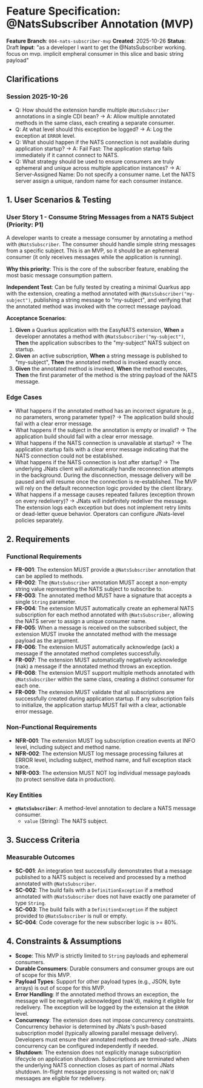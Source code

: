 # Feature Specification: @NatsSubscriber Annotation (MVP)

**Feature Branch**: `004-nats-subscriber-mvp`
**Created**: 2025-10-26
**Status**: Draft
**Input**: "as a developer I want to get the @NatsSubscriber working. focus on mvp. implicit empheral consumer in this slice and basic string payload"

## Clarifications

### Session 2025-10-26

- Q: How should the extension handle multiple `@NatsSubscriber` annotations in a single CDI bean? → A: Allow multiple annotated methods in the same class, each creating a separate consumer.
- Q: At what level should this exception be logged? → A: Log the exception at `ERROR` level.
- Q: What should happen if the NATS connection is not available during application startup? → A: Fail Fast: The application startup fails immediately if it cannot connect to NATS.
- Q: What strategy should be used to ensure consumers are truly ephemeral and unique across multiple application instances? → A: Server-Assigned Name: Do not specify a consumer name. Let the NATS server assign a unique, random name for each consumer instance.

## 1. User Scenarios & Testing

### User Story 1 - Consume String Messages from a NATS Subject (Priority: P1)

A developer wants to create a message consumer by annotating a method with `@NatsSubscriber`. The consumer should handle simple string messages from a specific subject. This is an MVP, so it should be an ephemeral consumer (it only receives messages while the application is running).

**Why this priority**: This is the core of the subscriber feature, enabling the most basic message consumption pattern.

**Independent Test**: Can be fully tested by creating a minimal Quarkus app with the extension, creating a method annotated with `@NatsSubscriber("my-subject")`, publishing a string message to "my-subject", and verifying that the annotated method was invoked with the correct message payload.

**Acceptance Scenarios**:

1.  **Given** a Quarkus application with the EasyNATS extension, **When** a developer annotates a method with `@NatsSubscriber("my-subject")`, **Then** the application subscribes to the "my-subject" NATS subject on startup.
2.  **Given** an active subscription, **When** a string message is published to "my-subject", **Then** the annotated method is invoked exactly once.
3.  **Given** the annotated method is invoked, **When** the method executes, **Then** the first parameter of the method is the string payload of the NATS message.

### Edge Cases

-   What happens if the annotated method has an incorrect signature (e.g., no parameters, wrong parameter type)? → The application build should fail with a clear error message.
-   What happens if the subject in the annotation is empty or invalid? → The application build should fail with a clear error message.
-   What happens if the NATS connection is unavailable at startup? → The application startup fails with a clear error message indicating that the NATS connection could not be established.
-   What happens if the NATS connection is lost after startup? → The underlying JNats client will automatically handle reconnection attempts in the background. During the disconnection, message delivery will be paused and will resume once the connection is re-established. The MVP will rely on the default reconnection logic provided by the client library.
-   What happens if a message causes repeated failures (exception thrown on every redelivery)? → JNats will indefinitely redeliver the message. The extension logs each exception but does not implement retry limits or dead-letter queue behavior. Operators can configure JNats-level policies separately.

## 2. Requirements

### Functional Requirements

-   **FR-001**: The extension MUST provide a `@NatsSubscriber` annotation that can be applied to methods.
-   **FR-002**: The `@NatsSubscriber` annotation MUST accept a non-empty string value representing the NATS subject to subscribe to.
-   **FR-003**: The annotated method MUST have a signature that accepts a single `String` parameter.
-   **FR-004**: The extension MUST automatically create an ephemeral NATS subscription for each method annotated with `@NatsSubscriber`, allowing the NATS server to assign a unique consumer name.
-   **FR-005**: When a message is received on the subscribed subject, the extension MUST invoke the annotated method with the message payload as the argument.
-   **FR-006**: The extension MUST automatically acknowledge (ack) a message if the annotated method completes successfully.
-   **FR-007**: The extension MUST automatically negatively acknowledge (nak) a message if the annotated method throws an exception.
-   **FR-008**: The extension MUST support multiple methods annotated with `@NatsSubscriber` within the same class, creating a distinct consumer for each one.
-   **FR-009**: The extension MUST validate that all subscriptions are successfully created during application startup. If any subscription fails to initialize, the application startup MUST fail with a clear, actionable error message.

### Non-Functional Requirements

-   **NFR-001**: The extension MUST log subscription creation events at INFO level, including subject and method name.
-   **NFR-002**: The extension MUST log message processing failures at ERROR level, including subject, method name, and full exception stack trace.
-   **NFR-003**: The extension MUST NOT log individual message payloads (to protect sensitive data in production).

### Key Entities

-   **`@NatsSubscriber`**: A method-level annotation to declare a NATS message consumer.
    -   `value` (String): The NATS subject.

## 3. Success Criteria

### Measurable Outcomes

-   **SC-001**: An integration test successfully demonstrates that a message published to a NATS subject is received and processed by a method annotated with `@NatsSubscriber`.
-   **SC-002**: The build fails with a `DefinitionException` if a method annotated with `@NatsSubscriber` does not have exactly one parameter of type `String`.
-   **SC-003**: The build fails with a `DefinitionException` if the subject provided to `@NatsSubscriber` is null or empty.
-   **SC-004**: Code coverage for the new subscriber logic is >= 80%.

## 4. Constraints & Assumptions

-   **Scope**: This MVP is strictly limited to `String` payloads and ephemeral consumers.
-   **Durable Consumers**: Durable consumers and consumer groups are out of scope for this MVP.
-   **Payload Types**: Support for other payload types (e.g., JSON, byte arrays) is out of scope for this MVP.
-   **Error Handling**: If the annotated method throws an exception, the message will be negatively acknowledged (nak'd), making it eligible for redelivery. The exception will be logged by the extension at the `ERROR` level.
-   **Concurrency**: The extension does not impose concurrency constraints. Concurrency behavior is determined by JNats's push-based subscription model (typically allowing parallel message delivery). Developers must ensure their annotated methods are thread-safe. JNats concurrency can be configured independently if needed.
-   **Shutdown**: The extension does not explicitly manage subscription lifecycle on application shutdown. Subscriptions are terminated when the underlying NATS connection closes as part of normal JNats shutdown. In-flight message processing is not waited on; nak'd messages are eligible for redelivery.